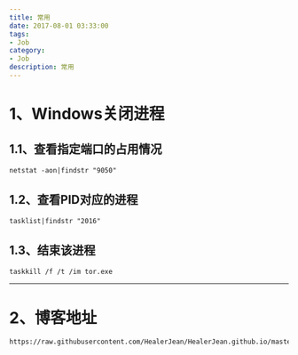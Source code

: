 ```yaml
---
title: 常用
date: 2017-08-01 03:33:00
tags: 
- Job
category: 
- Job
description: 常用
---
```




# 1、Windows关闭进程

## 1.1、查看指定端口的占用情况

```
netstat -aon|findstr "9050"
```

## 1.2、查看PID对应的进程

```
tasklist|findstr "2016"
```

## 1.3、结束该进程

```
taskkill /f /t /im tor.exe
```







------



# 2、博客地址

```
https://raw.githubusercontent.com/HealerJean/HealerJean.github.io/master/blogImages/
```



